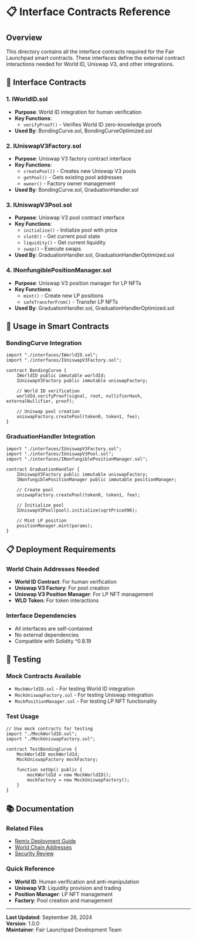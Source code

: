 # 📋 Interface Contracts Reference

## **Overview**

This directory contains all the interface contracts required for the Fair Launchpad smart contracts. These interfaces define the external contract interactions needed for World ID, Uniswap V3, and other integrations.

## **📁 Interface Contracts**

### **1. IWorldID.sol**
- **Purpose**: World ID integration for human verification
- **Key Functions**:
  - `verifyProof()` - Verifies World ID zero-knowledge proofs
- **Used By**: BondingCurve.sol, BondingCurveOptimized.sol

### **2. IUniswapV3Factory.sol**
- **Purpose**: Uniswap V3 factory contract interface
- **Key Functions**:
  - `createPool()` - Creates new Uniswap V3 pools
  - `getPool()` - Gets existing pool addresses
  - `owner()` - Factory owner management
- **Used By**: BondingCurve.sol, GraduationHandler.sol

### **3. IUniswapV3Pool.sol**
- **Purpose**: Uniswap V3 pool contract interface
- **Key Functions**:
  - `initialize()` - Initialize pool with price
  - `slot0()` - Get current pool state
  - `liquidity()` - Get current liquidity
  - `swap()` - Execute swaps
- **Used By**: GraduationHandler.sol, GraduationHandlerOptimized.sol

### **4. INonfungiblePositionManager.sol**
- **Purpose**: Uniswap V3 position manager for LP NFTs
- **Key Functions**:
  - `mint()` - Create new LP positions
  - `safeTransferFrom()` - Transfer LP NFTs
- **Used By**: GraduationHandler.sol, GraduationHandlerOptimized.sol

## **🔧 Usage in Smart Contracts**

### **BondingCurve Integration**
```solidity
import "./interfaces/IWorldID.sol";
import "./interfaces/IUniswapV3Factory.sol";

contract BondingCurve {
    IWorldID public immutable worldId;
    IUniswapV3Factory public immutable uniswapFactory;
    
    // World ID verification
    worldId.verifyProof(signal, root, nullifierHash, externalNullifier, proof);
    
    // Uniswap pool creation
    uniswapFactory.createPool(token0, token1, fee);
}
```

### **GraduationHandler Integration**
```solidity
import "./interfaces/IUniswapV3Factory.sol";
import "./interfaces/IUniswapV3Pool.sol";
import "./interfaces/INonfungiblePositionManager.sol";

contract GraduationHandler {
    IUniswapV3Factory public immutable uniswapFactory;
    INonfungiblePositionManager public immutable positionManager;
    
    // Create pool
    uniswapFactory.createPool(token0, token1, fee);
    
    // Initialize pool
    IUniswapV3Pool(pool).initialize(sqrtPriceX96);
    
    // Mint LP position
    positionManager.mint(params);
}
```

## **📋 Deployment Requirements**

### **World Chain Addresses Needed**
- **World ID Contract**: For human verification
- **Uniswap V3 Factory**: For pool creation
- **Uniswap V3 Position Manager**: For LP NFT management
- **WLD Token**: For token interactions

### **Interface Dependencies**
- All interfaces are self-contained
- No external dependencies
- Compatible with Solidity ^0.8.19

## **🧪 Testing**

### **Mock Contracts Available**
- `MockWorldID.sol` - For testing World ID integration
- `MockUniswapFactory.sol` - For testing Uniswap integration
- `MockPositionManager.sol` - For testing LP NFT functionality

### **Test Usage**
```solidity
// Use mock contracts for testing
import "./MockWorldID.sol";
import "./MockUniswapFactory.sol";

contract TestBondingCurve {
    MockWorldID mockWorldId;
    MockUniswapFactory mockFactory;
    
    function setUp() public {
        mockWorldId = new MockWorldID();
        mockFactory = new MockUniswapFactory();
    }
}
```

## **📚 Documentation**

### **Related Files**
- [Remix Deployment Guide](../docs/deployment/REMIX_DEPLOYMENT_GUIDE.md)
- [World Chain Addresses](../docs/deployment/WORLD_CHAIN_CONTRACT_ADDRESSES.md)
- [Security Review](../docs/security/SECURITY_REVIEW.md)

### **Quick Reference**
- **World ID**: Human verification and anti-manipulation
- **Uniswap V3**: Liquidity provision and trading
- **Position Manager**: LP NFT management
- **Factory**: Pool creation and management

---

**Last Updated**: September 26, 2024  
**Version**: 1.0.0  
**Maintainer**: Fair Launchpad Development Team
